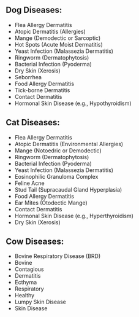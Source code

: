 ## Dog Diseases:

- Flea Allergy Dermatitis
- Atopic Dermatitis (Allergies)
- Mange (Demodectic or Sarcoptic)
- Hot Spots (Acute Moist Dermatitis)
- Yeast Infection (Malassezia Dermatitis)
- Ringworm (Dermatophytosis)
- Bacterial Infection (Pyoderma)
- Dry Skin (Xerosis)
- Seborrhea
- Food Allergy Dermatitis
- Tick-borne Dermatitis
- Contact Dermatitis
- Hormonal Skin Disease (e.g., Hypothyroidism)

## Cat Diseases:

- Flea Allergy Dermatitis
- Atopic Dermatitis (Environmental Allergies)
- Mange (Notoedric or Demodectic)
- Ringworm (Dermatophytosis)
- Bacterial Infection (Pyoderma)
- Yeast Infection (Malassezia Dermatitis)
- Eosinophilic Granuloma Complex
- Feline Acne
- Stud Tail (Supracaudal Gland Hyperplasia)
- Food Allergy Dermatitis
- Ear Mites (Otodectic Mange)
- Contact Dermatitis
- Hormonal Skin Disease (e.g., Hyperthyroidism)
- Dry Skin (Xerosis)

## Cow Diseases:

- Bovine Respiratory Disease (BRD)
- Bovine
- Contagious
- Dermatitis
- Ecthyma
- Respiratory
- Healthy
- Lumpy Skin Disease
- Skin Disease
